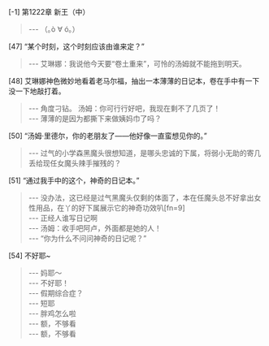 
[-1] 第1222章 新王（中）
>--- （｡ò ∀ ó｡）<br>

[47] “某个时刻，这个时刻应该由谁来定？”
>--- 艾琳娜：我说他今天要“卷土重来”，可怜的汤姆就不能拖到明天。<br>

[48] 艾琳娜神色微妙地看着老马尔福，抽出一本薄薄的日记本，卷在手中有一下没一下地敲打着。
>--- 角度刁钻。
汤姆：你可行行好吧，我现在剩不了几页了！<br>
>--- 薄薄的是因为都撕下来做姨妈巾了吗？<br>

[50] “汤姆·里德尔，你的老朋友了——他好像一直蛮想见你的。”
>--- 过气的小学森黑魔头很想知道，是哪头忠诚的下属，将弱小无助的寄几丢给现任女魔头辣手摧残的？<br>

[51] “通过我手中的这个，神奇的日记本。”
>--- 没办法，这已经是过气黑魔头仅剩的体面了，本在任魔头总不好拿出女性用品，在丫的好下属展示它的神奇功效叭[fn=9]<br>
>--- 正经人谁写日记啊<br>
>--- 汤姆：收手吧阿卢，外面都是她的人！<br>
>--- “你为什么不问问神奇的日记呢？”<br>

[54] 不好耶~
>--- 妈耶～<br>
>--- 不好耶！<br>
>--- 假期综合症？<br>
>--- 短耶<br>
>--- 胖鸡怎么啦<br>
>--- 额，不够看<br>
>--- 额，不够看<br>
